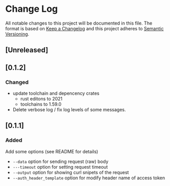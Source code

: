 # Change Log

All notable changes to this project will be documented in this file.
The format is based on [Keep a Changelog](http://keepachangelog.com/) and this project adheres to [Semantic Versioning](http://semver.org/).

## [Unreleased]

## [0.1.2]

### Changed

- update toolchain and depencency crates
    - rust editons to 2021
    - toolchains to 1.59.0
- Delete verbose log / fix log levels of some messages.

## [0.1.1]

### Added

Add some options (see README for details)

- `--data` option for sending request (raw) body
- `---timeout` option for setting request timeout
- `--output` option for showing curl snipets of the request
- `--auth_header_template` option for modify header name of access token
